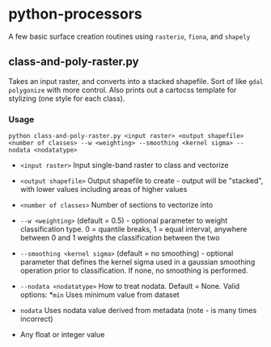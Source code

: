 # python-processors

A few basic surface creation routines using `rasterio`, `fiona`, and `shapely`

## class-and-poly-raster.py

Takes an input raster, and converts into a stacked shapefile. Sort of like `gdal polygonize` with more control. Also prints out a cartocss template for stylizing (one style for each class).

### Usage

`python class-and-poly-raster.py <input raster> <output shapefile> <number of classes> --w <weighting> --smoothing <kernel sigma> --nodata <nodatatype>`

* `<input raster>` Input single-band raster to class and vectorize

* `<output shapefile>` Output shapefile to create - output will be "stacked", with lower values including areas of higher values

* `<number of classes>` Number of sections to vectorize into

* `--w <weighting>` (default = 0.5) - optional parameter to weight classification type. 0 = quantile breaks, 1 = equal interval, anywhere between 0 and 1 weights the classification between the two

* `--smoothing <kernel sigma>` (default = no smoothing) - optional parameter that defines the kernel sigma used in a gaussian smoothing operation prior to classification. If none, no smoothing is performed.

* `--nodata <nodatatype>` How to treat nodata. Default = None. Valid options:
 *`min` Uses minimum value from dataset
 * `nodata` Uses nodata value derived from metadata (note - is many times incorrect)
 * Any float or integer value

